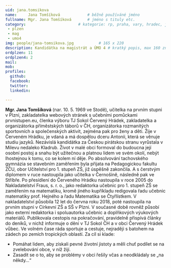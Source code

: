 ```yaml
---
uid: jana.tomsikova
name:     Jana Tomšíková      		# běžně používáné jméno
fullname: Mgr. Jana Tomšíková  		# jméno s tituly etc.
category:                 		# kategorie: rp, praha, vary, hradec, jmk, senat
 - plzen
 - mag
 - umo4
img: people/jana-tomsikova.jpg           # 165 x 220
description: Kandidátka na magistrát a ÚMO 4 # kratký popis, max 160 znaků
ordplzen: 11
ordplzen4: 2
mail:
mob: 
profiles:
  github:
  facebook:				
  twitter:
  linkedin: 

---
```


**Mgr. Jana Tomšíková** (nar. 10. 5. 1969 ve Stodě), učitelka na prvním stupni v Plzni, zakladatelka webových stránek s učebními pomůckami prvnistupen.eu, členka výboru TJ Sokol Červený Hrádek, zakladatelka a organizátorka příměstských táborů v ČH, organizátorka rozmanitých sportovních a společenských aktivit, zejména pak pro ženy a děti. Žije v Červeném Hrádku, je vdaná a má dospělou dceru Antonii, která se věnuje studiu jazyků. 
Nezávislá kandidátka za Českou pirátskou stranu vyrůstala v Milevu nedaleko Kladrub. Život v malé obci formoval do budoucna její osobní postoj a snahu být užitečnou a platnou lidem ve svém okolí, nebýt lhostejnou k tomu, co se kolem ní děje. Po absolvování tachovského gymnázia se stavebním zaměřením byla přijata na Pedagogickou fakultu ZČU, obor Učitelství pro 1. stupeň ZŠ, již úspěšně zakončila. A s čerstvým diplomem v ruce nastoupila jako učitelka v Černošíně, následně pak ve Stříbře. Po přesídlení do Červeného Hrádku nastoupila v roce 2005 do Nakladatelství Fraus, s. r. o., jako redaktorka učebnic pro 1. stupeň ZŠ se zaměřením na matematiku, kromě jiného kupříkladu redigovala řadu učebnic matematiky prof. Hejného a řadu Matematika se Čtyřlístkem. V nakladatelství působila 12 let do června roku 2018, poté nastoupila na prvním stupni v Církevní ZŠ a SŠ v Plzni. V současné době rovněž působí jako externí redaktorka i spoluautorka učebnic a doplňkových výukových materiálů. Publikovala cestopis na pokračování,  pravidelně přispívá články do deníků, v nichž informuje o dění v TJ Sokol ČH a v obci Červený Hrádek vůbec. Ve volném čase ráda sportuje a cestuje, nejraději s batohem na zádech po zemích tropických oblastí.
Za cíl si klade: 
 - Pomáhat lidem, aby získali pevné životní jistoty a měli chuť podílet se na zvelebování obce, v níž žijí. 
 - Zasadit se o to, aby se problémy v obci řešily včas a neodkládaly se „na někdy…“
